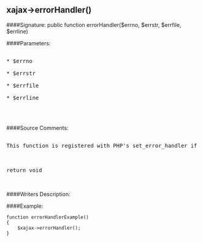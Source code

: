 ## xajax->errorHandler()

####Signature: public function errorHandler($errno, $errstr, $errfile, $errline)

####Parameters:
<pre>

* $errno

* $errstr

* $errfile

* $errline



</pre>
####Source Comments:
<pre>

This function is registered with PHP's set_error_handler if the xajax error handling system is enabled



return void


</pre>
####Writers Description:


####Example:
```
function errorHandlerExample()
{
	$xajax->errorHandler();
}
```